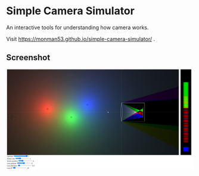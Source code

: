 # Simple Camera Simulator

An interactive tools for understanding how camera works.

Visit https://monman53.github.io/simple-camera-simulator/ .

## Screenshot

![screenshot](./screenshot.png)